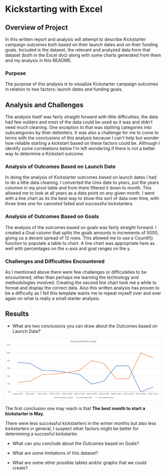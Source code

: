 # Kickstarting with Excel

## Overview of Project
In this written report and analysis will attempt to describe Kickstarter campaign outcomes both based on their launch dates and on their funding goals. Included is the dataset, the relevant and analyzed data from that dataset (both in the Excel doc) along with some charts generated from them and my analysis in this README. 

### Purpose
The purpose of this analysis is to visualize Kickstarter campaign outcomes in relation to two factors: launch dates and funding goals. 

## Analysis and Challenges
The analysis itself was fairly straight forward with little difficulties, the data had few outliers and most of the data could be used as it was and didn't need much cleaning. One exception to that was slpitting categories into subcategories by thier delimiters. It was also a challenge for me to come to terms with the conclusions of this analysis because I can't help but wonder how reliable starting a kickstart based on these factors could be. Although I identify some correlations below I'm left wondering if there is not a better way to determine a Kickstart outcome.

### Analysis of Outcomes Based on Launch Date
In doing the analysis of Kickstarter outcomes based on launch dates I had to do a little data cleaning. I converted the Unix date to years, put the years columnn in my pivot table and from there filtered it down to month. This allowed me to look at all years as a data point on any given month. I went with a line chart as its the best way to show this sort of data over time, with three lines one for canceled failed and successful kickstarters.

### Analysis of Outcomes Based on Goals
The analysis of the outcomes based on goals was fairly straight forward. I created a Goal column that splits the goalk amounts in increments of 5000, giving us a decent spread of 12 rows. This allowed me to use a CountIf() function to populate a table to chart. A line chart was appropriate here as well with percentages on the x-axis and goal ranges on the y.


### Challenges and Difficulties Encountered
As I mentioned above there were few challenges or difficulaties to be encountered, other than perhaps me learning the technology and methodologies involved. Creating the second line chart took me a while to format and display the correct data. Also this written analysis has proven to be a difficulty as I fell this template wants me to repeat myself over and over again on what is really a small starter analysis.


## Results

- What are two conclusions you can draw about the Outcomes based on Launch Date?

![Outcomes_vs_Goals](/Resources/Outcomes_vs_Goals.png)

The first conclusion one may reach is that **The best month to start a kickstarter is May**. 

There were less successful kickstarters in the winter months but also less kickstarters in general, I suspect other factors might be better for determining a succesful kickstarter.

- What can you conclude about the Outcomes based on Goals?

- What are some limitations of this dataset?

- What are some other possible tables and/or graphs that we could create?
